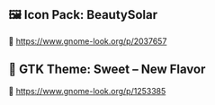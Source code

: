 ## 🖼️ Icon Pack: BeautySolar
🔗 https://www.gnome-look.org/p/2037657

## 🎨 GTK Theme: Sweet – New Flavor
🔗 https://www.gnome-look.org/p/1253385
